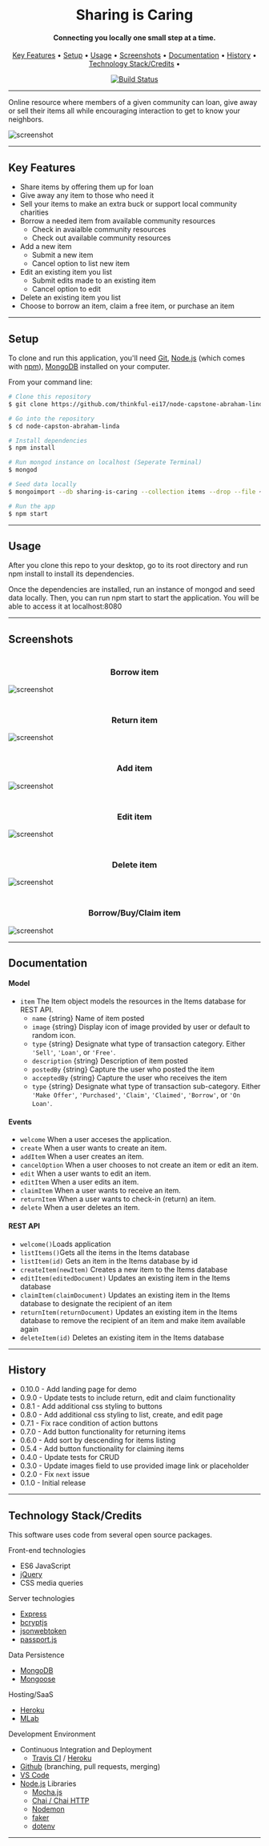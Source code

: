 <h1 align="center">
  <br>
  Sharing is Caring
  <br>
</h1>

<h4 align="center">Connecting you locally one small step at a time.</h4>

<p align="center">
    <a href="#Key Features">Key Features</a> •
    <a href="#Setup">Setup</a> •
    <a href="#Usage">Usage</a> •
    <a href="#Screenshots">Screenshots</a> •
    <a href="#Documentation">Documentation</a> •
    <a href="#History">History</a> •
    <a href="#Technology Stack/Credits">Technology Stack/Credits</a> •
</p>

<p align="center">
    <a href="https://travis-ci.org/thinkful-ei17/node-capstone-abraham-linda">
        <img src="https://travis-ci.org/thinkful-ei17/node-capstone-abraham-linda.svg?branch=master" alt="Build Status">
    </a>
</p>   

---
Online resource where members of a given community can loan, give away or sell their items all while encouraging interaction to get to know your neighbors.

![screenshot](https://github.com/thinkful-ei17/node-capstone-abraham-linda/blob/master/screenshots/listinghomepage.png)

---
## Key Features
+ Share items by offering them up for loan
+ Give away any item to those who need it
+ Sell your items to make an extra buck or support local community charities
+ Borrow a needed item from available community resources
    - Check in avaialble community resources
    - Check out available community resources
+ Add a new item
    - Submit a new item
    - Cancel option to list new item
+ Edit an existing item you list
    - Submit edits made to an existing item
    - Cancel option to edit
+ Delete an existing item you list
+ Choose to borrow an item, claim a free item, or purchase an item 

---
## Setup

To clone and run this application, you'll need [Git](https://git-scm.com), [Node.js](https://nodejs.org/en/download/) (which comes with [npm](http://npmjs.com)), [MongoDB](https://www.mongodb.com/download-center#atlas) installed on your computer. 

From your command line:

```bash
# Clone this repository
$ git clone https://github.com/thinkful-ei17/node-capstone-abraham-linda

# Go into the repository
$ cd node-capston-abraham-linda

# Install dependencies
$ npm install

# Run mongod instance on localhost (Seperate Terminal)
$ mongod

# Seed data locally
$ mongoimport --db sharing-is-caring --collection items --drop --file ~/items/v1/primer.itemdataset.json

# Run the app
$ npm start
```
---
## Usage
After you clone this repo to your desktop, go to its root directory and run npm install to install its dependencies.

Once the dependencies are installed, run an instance of mongod and seed data locally. Then, you can run npm start to start the application. You will be able to access it at localhost:8080

---
## Screenshots
<h3 align="center">
  <br>
  Borrow item
  <br>
</h3>

![screenshot](https://raw.githubusercontent.com/thinkful-e17/node-capstone-abraham-linda/master/screenshots/borrowitem.png)

<h3 align="center">
  <br>
  Return item
  <br>
</h3>

![screenshot](https://raw.githubusercontent.com/thinkful-e17/node-capstone-abraham-linda/master/screenshots/returnitem.png)

<h3 align="center">
  <br>
  Add item
  <br>
</h3>

![screenshot](https://raw.githubusercontent.com/thinkful-e17/node-capstone-abraham-linda/master/screenshots/additem.png)

<h3 align="center">
  <br>
  Edit item
  <br>
</h3>

![screenshot](https://raw.githubusercontent.com/thinkful-e17/node-capstone-abraham-linda/master/screenshots/edititem.png)

<h3 align="center">
  <br>
  Delete item
  <br>
</h3>

![screenshot](https://raw.githubusercontent.com/thinkful-e17/node-capstone-abraham-linda/master/screenshots/delete.png)

<h3 align="center">
  <br>
  Borrow/Buy/Claim item
  <br>
</h3>

![screenshot](https://raw.githubusercontent.com/thinkful-e17/node-capstone-abraham-linda/master/screenshots/actitem.png)

---
## Documentation
#### Model

* `item` The Item object models the resources in the Items database for REST API.
  * `name` {string} Name of item posted
  * `image` {string} Display icon of image provided by user or default to random icon.
  * `type` {string} Designate what type of transaction category. Either `'Sell'`, `'Loan'`, or `'Free'`.
  * `description` {string} Description of item posted
  * `postedBy` {string} Capture the user who posted the item
  * `acceptedBy` {string} Capture the user who receives the item 
  * `type` {string} Designate what type of transaction sub-category. Either `'Make Offer'`, `'Purchased'`, `'Claim'`, `'Claimed'`, `'Borrow'`, or `'On Loan'`.

#### Events

* `welcome` When a user acceses the application.
* `create` When a user wants to create an item.
* `addItem` When a user creates an item.
* `cancelOption` When a user chooses to not create an item or edit an item.
* `edit` When a user wants to edit an item.
* `editItem` When a user edits an item.
* `claimItem` When a user wants to receive an item.
* `returnItem` When a user wants to check-in (return) an item.
* `delete` When a user deletes an item.

#### REST API

* `welcome()`Loads application 
* `listItems()`Gets all the items in the Items database
* `listItem(id)` Gets an item in the Items database by id
* `createItem(newItem)` Creates a new item to the Items database
* `editItem(editedDocument)` Updates an existing item in the Items database
* `claimItem(claimDocument)` Updates an existing item in the Items database to designate the recipient of an item
* `returnItem(returnDocument)` Updates an existing item in the Items database to remove the recipient of an item and make item available again
* `deleteItem(id)` Deletes an existing item in the Items database

---
## History
* 0.10.0 - Add landing page for demo
* 0.9.0 - Update tests to include return, edit and claim functionality
* 0.8.1 - Add additional css styling to buttons
* 0.8.0 - Add additional css styling to list, create, and edit page
* 0.7.1 - Fix race condition of action buttons
* 0.7.0 - Add button functionality for returning items
* 0.6.0 - Add sort by descending for items listing
* 0.5.4 - Add button functionality for claiming items
* 0.4.0 - Update tests for CRUD
* 0.3.0 - Update images field to use provided image link or placeholder
* 0.2.0 - Fix `next` issue
* 0.1.0 - Initial release

---
## Technology Stack/Credits
This software uses code from several open source packages.

Front-end technologies
+ ES6 JavaScript
+ [jQuery](https://jquery.com/)
+ CSS media queries

Server technologies
+ [Express](http://expressjs.com/)
+ [bcryptjs](https://www.npmjs.com/package/bcryptjs)
+ [jsonwebtoken](https://jwt.io/)
+ [passport.js](http://www.passportjs.org/)

Data Persistence
+ [MongoDB](https://www.mongodb.com/)
+ [Mongoose](http://mongoosejs.com/)

​Hosting/SaaS
+ [Heroku](https://dashboard.heroku.com/)
+ [MLab](https://mlab.com/)

Development Environment
+ Continuous Integration and Deployment
    - [Travis CI](https://travis-ci.org/) / [Heroku](https://dashboard.heroku.com/)
+ [Github](https://github.com/) (branching, pull requests, merging)
+ [VS Code](https://code.visualstudio.com/)
+ [Node.js](https://nodejs.org/) Libraries
    - [Mocha.js](https://mochajs.org/)
    - [Chai / Chai HTTP](http://chaijs.com/)
    - [Nodemon](https://nodemon.io/)
    - [faker](https://www.npmjs.com/package/Faker)
    - [dotenv](https://www.npmjs.com/package/dotenv)

---
